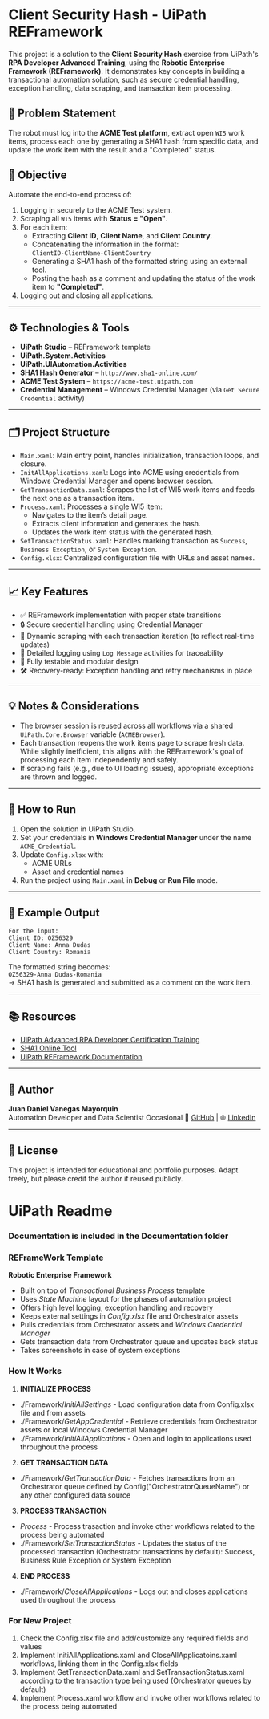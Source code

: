 # Client Security Hash - UiPath REFramework

This project is a solution to the **Client Security Hash** exercise from UiPath's **RPA Developer Advanced Training**, using the **Robotic Enterprise Framework (REFramework)**. It demonstrates key concepts in building a transactional automation solution, such as secure credential handling, exception handling, data scraping, and transaction item processing.

## 🧠 Problem Statement

The robot must log into the **ACME Test platform**, extract open `WI5` work items, process each one by generating a SHA1 hash from specific data, and update the work item with the result and a "Completed" status.

## 📌 Objective

Automate the end-to-end process of:
1. Logging in securely to the ACME Test system.
2. Scraping all `WI5` items with **Status = "Open"**.
3. For each item:
   - Extracting **Client ID**, **Client Name**, and **Client Country**.
   - Concatenating the information in the format:  
     `ClientID-ClientName-ClientCountry`
   - Generating a SHA1 hash of the formatted string using an external tool.
   - Posting the hash as a comment and updating the status of the work item to **"Completed"**.
4. Logging out and closing all applications.

---

## ⚙️ Technologies & Tools

- **UiPath Studio** – REFramework template
- **UiPath.System.Activities**
- **UiPath.UIAutomation.Activities**
- **SHA1 Hash Generator** – `http://www.sha1-online.com/`
- **ACME Test System** – `https://acme-test.uipath.com`
- **Credential Management** – Windows Credential Manager (via `Get Secure Credential` activity)

---

## 🗂️ Project Structure

- `Main.xaml`: Main entry point, handles initialization, transaction loops, and closure.
- `InitAllApplications.xaml`: Logs into ACME using credentials from Windows Credential Manager and opens browser session.
- `GetTransactionData.xaml`: Scrapes the list of WI5 work items and feeds the next one as a transaction item.
- `Process.xaml`: Processes a single WI5 item:
   - Navigates to the item’s detail page.
   - Extracts client information and generates the hash.
   - Updates the work item status with the generated hash.
- `SetTransactionStatus.xaml`: Handles marking transaction as `Success`, `Business Exception`, or `System Exception`.
- `Config.xlsx`: Centralized configuration file with URLs and asset names.

---

## 📈 Key Features

- ✅ REFramework implementation with proper state transitions
- 🔒 Secure credential handling using Credential Manager
- 🔄 Dynamic scraping with each transaction iteration (to reflect real-time updates)
- 📄 Detailed logging using `Log Message` activities for traceability
- 🧪 Fully testable and modular design
- 🛠️ Recovery-ready: Exception handling and retry mechanisms in place

---

## 💡 Notes & Considerations

- The browser session is reused across all workflows via a shared `UiPath.Core.Browser` variable (`ACMEBrowser`).
- Each transaction reopens the work items page to scrape fresh data. While slightly inefficient, this aligns with the REFramework's goal of processing each item independently and safely.
- If scraping fails (e.g., due to UI loading issues), appropriate exceptions are thrown and logged.

---

## 🚀 How to Run

1. Open the solution in UiPath Studio.
2. Set your credentials in **Windows Credential Manager** under the name `ACME_Credential`.
3. Update `Config.xlsx` with:
   - ACME URLs
   - Asset and credential names
4. Run the project using `Main.xaml` in **Debug** or **Run File** mode.

---

## 📸 Example Output
```
For the input:
Client ID: OZ56329
Client Name: Anna Dudas
Client Country: Romania
```

The formatted string becomes:  
`OZ56329-Anna Dudas-Romania`  
→ SHA1 hash is generated and submitted as a comment on the work item.

---

## 📚 Resources

- [UiPath Advanced RPA Developer Certification Training](https://academy.uipath.com)
- [SHA1 Online Tool](http://www.sha1-online.com/)
- [UiPath REFramework Documentation](https://docs.uipath.com)

---

## 👤 Author

**Juan Daniel Vanegas Mayorquin**  
Automation Developer and Data Scientist Occasional
🔗 [GitHub](https://github.com/jdvanegasm) | 🌐 [LinkedIn](https://www.linkedin.com/in/jdvanegasm/)

---

## 🧼 License

This project is intended for educational and portfolio purposes. Adapt freely, but please credit the author if reused publicly.

# UiPath Readme
### Documentation is included in the Documentation folder ###

### REFrameWork Template ###
**Robotic Enterprise Framework**

* Built on top of *Transactional Business Process* template
* Uses *State Machine* layout for the phases of automation project
* Offers high level logging, exception handling and recovery
* Keeps external settings in *Config.xlsx* file and Orchestrator assets
* Pulls credentials from Orchestrator assets and *Windows Credential Manager*
* Gets transaction data from Orchestrator queue and updates back status
* Takes screenshots in case of system exceptions


### How It Works ###

1. **INITIALIZE PROCESS**
 + ./Framework/*InitiAllSettings* - Load configuration data from Config.xlsx file and from assets
 + ./Framework/*GetAppCredential* - Retrieve credentials from Orchestrator assets or local Windows Credential Manager
 + ./Framework/*InitiAllApplications* - Open and login to applications used throughout the process

2. **GET TRANSACTION DATA**
 + ./Framework/*GetTransactionData* - Fetches transactions from an Orchestrator queue defined by Config("OrchestratorQueueName") or any other configured data source

3. **PROCESS TRANSACTION**
 + *Process* - Process trasaction and invoke other workflows related to the process being automated 
 + ./Framework/*SetTransactionStatus* - Updates the status of the processed transaction (Orchestrator transactions by default): Success, Business Rule Exception or System Exception

4. **END PROCESS**
 + ./Framework/*CloseAllApplications* - Logs out and closes applications used throughout the process


### For New Project ###

1. Check the Config.xlsx file and add/customize any required fields and values
2. Implement InitiAllApplications.xaml and CloseAllApplicatoins.xaml workflows, linking them in the Config.xlsx fields
3. Implement GetTransactionData.xaml and SetTransactionStatus.xaml according to the transaction type being used (Orchestrator queues by default)
4. Implement Process.xaml workflow and invoke other workflows related to the process being automated
